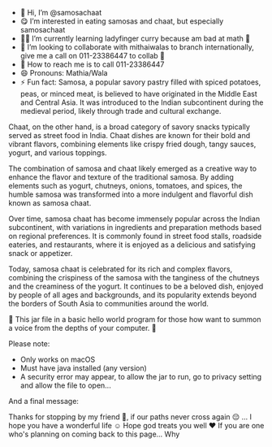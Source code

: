 - 👋 Hi, I’m @samosachaat
- 😋 I’m interested in eating samosas and chaat, but especially samosachaat
- 🌱🥘 I’m currently learning ladyfinger curry because am bad at math 🥲
- 💞️ I’m looking to collaborate with mithaiwalas to branch internationally, give me a call on 011-23386447 to collab 🥰
- 🤙 How to reach me is to call 011-23386447
- 😄 Pronouns: Mathia/Wala
- ⚡ Fun fact: Samosa, a popular savory pastry filled with spiced potatoes, peas, or minced meat, is believed to have originated in the Middle East and Central Asia. It was introduced to the Indian subcontinent during the medieval period, likely through trade and cultural exchange.

Chaat, on the other hand, is a broad category of savory snacks typically served as street food in India. Chaat dishes are known for their bold and vibrant flavors, combining elements like crispy fried dough, tangy sauces, yogurt, and various toppings.

The combination of samosa and chaat likely emerged as a creative way to enhance the flavor and texture of the traditional samosa. By adding elements such as yogurt, chutneys, onions, tomatoes, and spices, the humble samosa was transformed into a more indulgent and flavorful dish known as samosa chaat.

Over time, samosa chaat has become immensely popular across the Indian subcontinent, with variations in ingredients and preparation methods based on regional preferences. It is commonly found in street food stalls, roadside eateries, and restaurants, where it is enjoyed as a delicious and satisfying snack or appetizer.

Today, samosa chaat is celebrated for its rich and complex flavors, combining the crispiness of the samosa with the tanginess of the chutneys and the creaminess of the yogurt. It continues to be a beloved dish, enjoyed by people of all ages and backgrounds, and its popularity extends beyond the borders of South Asia to communities around the world.

🤜 This jar file in a basic hello world program for those how want to summon a voice from the depths of your computer. 🤛

Please note:
- Only works on macOS
- Must have java installed (any version)
- A security error may appear, to allow the jar to run, go to privacy setting and allow the file to open...

And a final message:

Thanks for stopping by my friend 👊, if our paths never cross again 😔 ... I hope you have a wonderful life ☺️ Hope god treats you well ❤️ If you are one who's planning on coming back to this page... Why

<!---
samosachaat/samosachaat is a ✨ very special ✨ repository because its `README.md` (this file) appears on your GitHub profile.
You can click the Preview link to take a look at your changes.
--->
